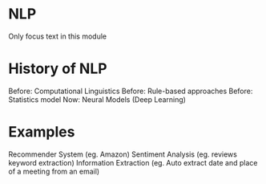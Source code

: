 # NLP
Only focus text in this module
# History of NLP
Before: Computational Linguistics
Before: Rule-based approaches
Before: Statistics model
Now: Neural Models (Deep Learning)

# Examples
Recommender System (eg. Amazon)
Sentiment Analysis (eg. reviews keyword extraction)
Information Extraction (eg. Auto extract date and place of a meeting from an email)
